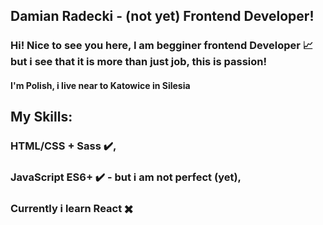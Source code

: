 ## Damian Radecki - (not yet) Frontend Developer!
### Hi! Nice to see you here, I am begginer frontend Developer :chart_with_upwards_trend: but i see that it is more than just job, this is passion!
#### I'm Polish, i live near to Katowice in Silesia
## My Skills:
### HTML/CSS + Sass :heavy_check_mark:,
### JavaScript ES6+ :heavy_check_mark:  - but i am not perfect (yet),
### Currently i learn React :heavy_multiplication_x:
